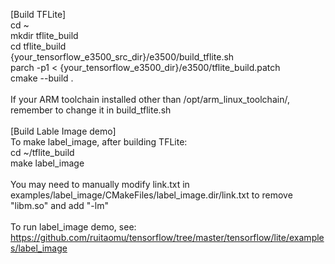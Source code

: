 [Build TFLite]<br>
cd ~<br>
mkdir tflite_build<br>
cd tflite_build<br>
{your_tensorflow_e3500_src_dir}/e3500/build_tflite.sh<br>
parch -p1 < {your_tensorflow_e3500_dir}/e3500/tflite_build.patch<br>
cmake --build .<br>
<br>
If your ARM toolchain installed other than /opt/arm_linux_toolchain/, remember to change it in build_tflite.sh<br>
<br>
[Build Lable Image demo]<br>
To make label_image, after building TFLite:<br>
cd ~/tflite_build<br>
make label_image<br>
<br>
You may need to manually modify link.txt in examples/label_image/CMakeFiles/label_image.dir/link.txt to remove "libm.so" and add "-lm"<br>
<br>
To run label_image demo, see:<br>
https://github.com/ruitaomu/tensorflow/tree/master/tensorflow/lite/examples/label_image

